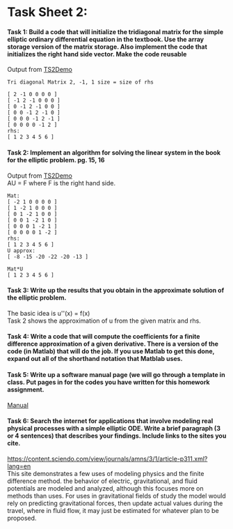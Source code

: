 # Task Sheet 2:  
#### Task 1: Build a code that will initialize the tridiagonal matrix for the simple elliptic ordinary differential equation in the textbook. Use the array storage version of the matrix storage. Also implement the code that initializes the right hand side vector. Make the code reusable  

Output from [TS2Demo](https://gftbs.github.io/math5620/src/TS2Demo.cpp)

    Tri diagonal Matrix 2, -1, 1 size = size of rhs

    [ 2 -1 0 0 0 0 ]
    [ -1 2 -1 0 0 0 ]
    [ 0 -1 2 -1 0 0 ]
    [ 0 0 -1 2 -1 0 ]
    [ 0 0 0 -1 2 -1 ]
    [ 0 0 0 0 -1 2 ]
    rhs:
    [ 1 2 3 4 5 6 ]

#### Task 2: Implement an algorithm for solving the linear system in the book for the elliptic problem. pg. 15, 16  
Output from [TS2Demo](https://gftbs.github.io/math5620/src/TS2Demo.cpp)  
AU = F where F is the right hand side.

    Mat:
    [ -2 1 0 0 0 0 ]
    [ 1 -2 1 0 0 0 ]
    [ 0 1 -2 1 0 0 ]
    [ 0 0 1 -2 1 0 ]
    [ 0 0 0 1 -2 1 ]
    [ 0 0 0 0 1 -2 ]
    rhs:
    [ 1 2 3 4 5 6 ]
    U approx:
    [ -8 -15 -20 -22 -20 -13 ]

    Mat*U
    [ 1 2 3 4 5 6 ]

#### Task 3: Write up the results that you obtain in the approximate solution of the elliptic problem.  
The basic idea is u''(x) = f(x)  
Task 2 shows the approximation of u from the given matrix and rhs.

#### Task 4: Write a code that will compute the coefficients for a finite difference approximation of a given derivative. There is a version of the code (in Matlab) that will do the job. If you use Matlab to get this done, expand out all of the shorthand notation that Matblab uses.  

#### Task 5: Write up a software manual page (we will go through a template in class. Put pages in for the codes you have written for this homework assignment.  
[Manual](https://gftbs.github.io/math5620/Software_Manual/toc)


#### Task 6: Search the internet for applications that involve modeling real physical processes with a simple elliptic ODE. Write a brief paragraph (3 or 4 sentences) that describes your findings. Include links to the sites you cite.  
https://content.sciendo.com/view/journals/amns/3/1/article-p311.xml?lang=en  
This site demonstrates a few uses of modeling physics and the finite difference method. the behavior of electric, gravitational, and fluid potentials are modeled and analyzed, although this focuses more on methods than uses. For uses in gravitational fields of study the model would rely on predicting gravitational forces, then update actual values during the travel, where in fluid flow, it may just be estimated for whatever plan to be proposed.  


